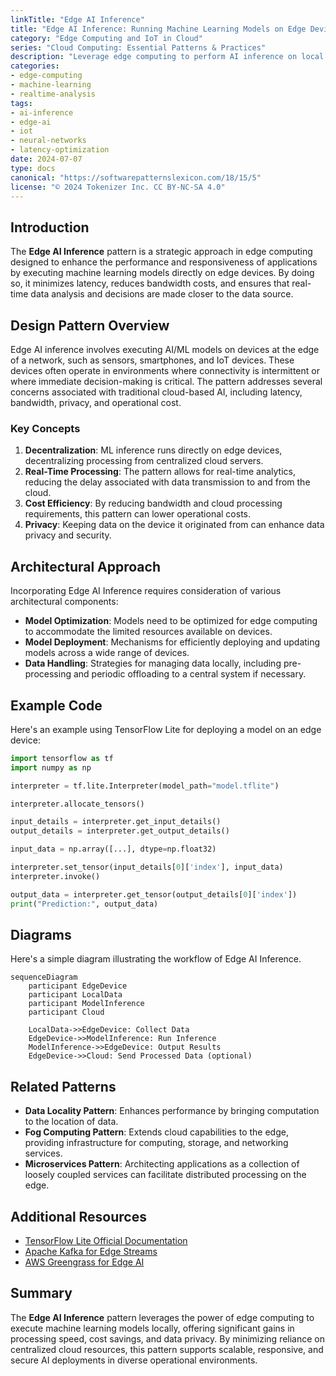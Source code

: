 ```yaml
---
linkTitle: "Edge AI Inference"
title: "Edge AI Inference: Running Machine Learning Models on Edge Devices for Real-Time Analysis"
category: "Edge Computing and IoT in Cloud"
series: "Cloud Computing: Essential Patterns & Practices"
description: "Leverage edge computing to perform AI inference on local devices, enabling real-time data analysis and decision-making closer to data sources to enhance responsiveness and reduce latency."
categories:
- edge-computing
- machine-learning
- realtime-analysis
tags:
- ai-inference
- edge-ai
- iot
- neural-networks
- latency-optimization
date: 2024-07-07
type: docs
canonical: "https://softwarepatternslexicon.com/18/15/5"
license: "© 2024 Tokenizer Inc. CC BY-NC-SA 4.0"
---
```


## Introduction

The **Edge AI Inference** pattern is a strategic approach in edge computing designed to enhance the performance and responsiveness of applications by executing machine learning models directly on edge devices. By doing so, it minimizes latency, reduces bandwidth costs, and ensures that real-time data analysis and decisions are made closer to the data source.

## Design Pattern Overview

Edge AI inference involves executing AI/ML models on devices at the edge of a network, such as sensors, smartphones, and IoT devices. These devices often operate in environments where connectivity is intermittent or where immediate decision-making is critical. The pattern addresses several concerns associated with traditional cloud-based AI, including latency, bandwidth, privacy, and operational cost.

### Key Concepts

1. **Decentralization**: ML inference runs directly on edge devices, decentralizing processing from centralized cloud servers.
2. **Real-Time Processing**: The pattern allows for real-time analytics, reducing the delay associated with data transmission to and from the cloud.
3. **Cost Efficiency**: By reducing bandwidth and cloud processing requirements, this pattern can lower operational costs.
4. **Privacy**: Keeping data on the device it originated from can enhance data privacy and security.

## Architectural Approach

Incorporating Edge AI Inference requires consideration of various architectural components:

- **Model Optimization**: Models need to be optimized for edge computing to accommodate the limited resources available on devices.
- **Model Deployment**: Mechanisms for efficiently deploying and updating models across a wide range of devices.
- **Data Handling**: Strategies for managing data locally, including pre-processing and periodic offloading to a central system if necessary.

## Example Code

Here's an example using TensorFlow Lite for deploying a model on an edge device:

```python
import tensorflow as tf
import numpy as np

interpreter = tf.lite.Interpreter(model_path="model.tflite")

interpreter.allocate_tensors()

input_details = interpreter.get_input_details()
output_details = interpreter.get_output_details()

input_data = np.array([...], dtype=np.float32)

interpreter.set_tensor(input_details[0]['index'], input_data)
interpreter.invoke()

output_data = interpreter.get_tensor(output_details[0]['index'])
print("Prediction:", output_data)
```

## Diagrams

Here's a simple diagram illustrating the workflow of Edge AI Inference.

```mermaid
sequenceDiagram
    participant EdgeDevice
    participant LocalData
    participant ModelInference
    participant Cloud

    LocalData->>EdgeDevice: Collect Data
    EdgeDevice->>ModelInference: Run Inference
    ModelInference->>EdgeDevice: Output Results
    EdgeDevice->>Cloud: Send Processed Data (optional)
```

## Related Patterns

- **Data Locality Pattern**: Enhances performance by bringing computation to the location of data.
- **Fog Computing Pattern**: Extends cloud capabilities to the edge, providing infrastructure for computing, storage, and networking services.
- **Microservices Pattern**: Architecting applications as a collection of loosely coupled services can facilitate distributed processing on the edge.

## Additional Resources

- [TensorFlow Lite Official Documentation](https://www.tensorflow.org/lite)
- [Apache Kafka for Edge Streams](https://kafka.apache.org/)
- [AWS Greengrass for Edge AI](https://aws.amazon.com/greengrass/)

## Summary

The **Edge AI Inference** pattern leverages the power of edge computing to execute machine learning models locally, offering significant gains in processing speed, cost savings, and data privacy. By minimizing reliance on centralized cloud resources, this pattern supports scalable, responsive, and secure AI deployments in diverse operational environments.
